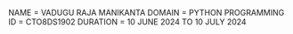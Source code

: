  NAME = VADUGU RAJA MANIKANTA
 DOMAIN = PYTHON PROGRAMMING
 ID = CTO8DS1902
 DURATION = 10 JUNE 2024 TO 10 JULY 2024
